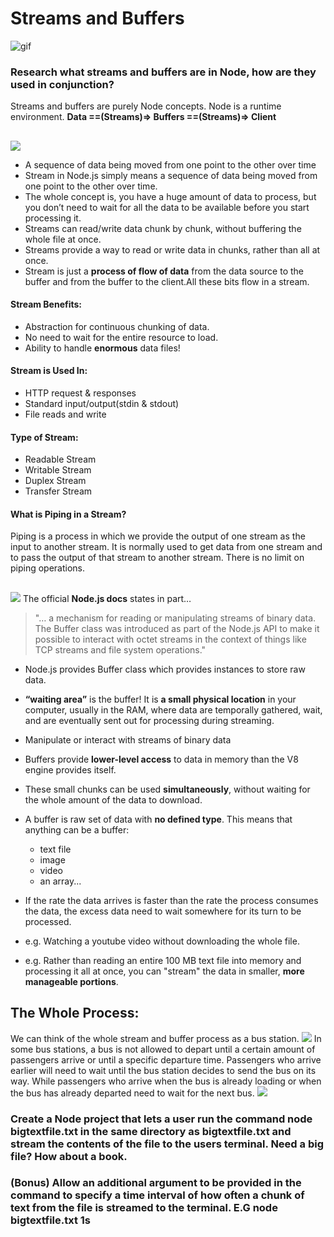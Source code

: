 # Streams and Buffers
![gif](https://media.giphy.com/media/l0HlIMvkBCH23wyUU/giphy.gif)

### Research what streams and buffers are in Node, how are they used in conjunction?

Streams and buffers are purely Node concepts.
Node is a runtime environment.
**Data ==(Streams)=> Buffers ==(Streams)=> Client**



## <Streams>
![](https://i.imgur.com/iAXAXPA.png)
- A sequence of data being moved from one point to the other over time
- Stream in Node.js simply means a sequence of data being moved from one point to the other over time. 
- The whole concept is, you have a huge amount of data to process, but you don’t need to wait for all the data to be available before you start processing it.
- Streams can read/write data chunk by chunk, without buffering the whole file at once.
- Streams provide a way to read or write data in chunks, rather than all at once. 
- Stream is just a **process of flow of data** from the data source to the buffer and from the buffer to the client.All these bits flow in a stream.

#### Stream Benefits:
* Abstraction for continuous chunking of data.
* No need to wait for the entire resource to load.
* Ability to handle **enormous** data files!

#### Stream is Used In:
* HTTP request & responses
* Standard input/output(stdin & stdout)
* File reads and write

#### Type of Stream:
* Readable Stream
* Writable Stream
* Duplex Stream
* Transfer Stream

#### What is Piping in a Stream?
Piping is a process in which we provide the output of one stream as the input to another stream. It is normally used to get data from one stream and to pass the output of that stream to another stream. There is no limit on piping operations.

## <Buffers>

![](https://i.imgur.com/hE7lV5a.png)
The official **Node.js docs** states in part…
>
>"…  a mechanism for reading or manipulating streams of binary data. The Buffer class was introduced as part of the Node.js API to make it possible to interact with octet streams in the context of things like TCP streams and file system operations."
>
 - Node.js provides Buffer class which provides instances to store raw data.
 - **“waiting area”** is the buffer! It is **a small physical location** in your computer, usually in the RAM, where data are temporally gathered, wait, and are eventually sent out for processing during streaming.

- Manipulate or interact with streams of binary data
- Buffers provide **lower-level access** to data in memory than the V8 engine provides itself. 
- These small chunks can be used **simultaneously**, without waiting for the whole amount of the data to download.
- A buffer is raw set of data with **no defined type**. This means that anything can be a buffer:
   - text file
   - image
   - video
   - an array...

- If the rate the data arrives is faster than the rate the process consumes the data, the excess data need to wait somewhere for its turn to be processed.
- e.g. Watching a youtube video without downloading the whole file.
- e.g. Rather than reading an entire 100 MB text file into memory and processing it all at once, you can "stream" the data in smaller, **more manageable portions**. 

## The Whole Process:

We can think of the whole stream and buffer process as a bus station. 
![](https://i.gifer.com/origin/fc/fc1c308e9e8d79fb859b75a08ac3eced_w200.gif)
In some bus stations, a bus is not allowed to depart until a certain amount of passengers arrive or until a specific departure time. 
Passengers who arrive earlier will need to wait until the bus station decides to send the bus on its way. 
While passengers who arrive when the bus is already loading or when the bus has already departed need to wait for the next bus.
![](https://78.media.tumblr.com/72420c51c67e93f956df370ea6373839/tumblr_moreiprr471s0o9k1o1_500.gif)



### Create a Node project that lets a user run the command node bigtextfile.txt in the same directory as bigtextfile.txt and stream the contents of the file to the users terminal. Need a big file? How about a book.





### (Bonus) Allow an additional argument to be provided in the command to specify a time interval of how often a chunk of text from the file is streamed to the terminal. E.G node bigtextfile.txt 1s

